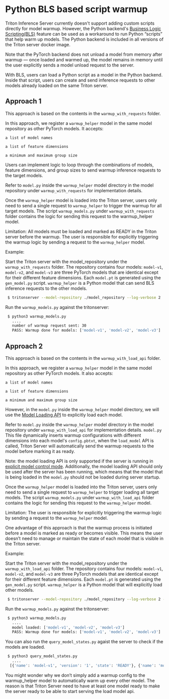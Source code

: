 # Python BLS based script warmup

Triton Inference Server currently doesn't support adding custom scripts directly for model warmup. However, the Python backend's [Business Logic Scripting(BLS)](https://docs.nvidia.com/deeplearning/triton-inference-server/user-guide/docs/python_backend/README.html#business-logic-scripting) feature can be used as a workaround to run Python “scripts” that help warm up models. The Python backend is included in all versions of the Triton server docker image.

Note that the PyTorch backend does not unload a model from memory after warmup — once loaded and warmed up, the model remains in memory until the user explicitly sends a model unload request to the server.

With BLS, users can load a Python script as a model in the Python backend. Inside that script, users can create and send inference requests to other models already loaded on the same Triton server.

## Approach 1

This approach is based on the contents in the `warmup_with_requests` folder. 

In this approach, we register a `warmup_helper` model in the same model repository as other PyTorch models. It accepts:

    a list of model names

    a list of feature dimensions

    a minimum and maximum group size

Users can implement logic to loop through the combinations of models, feature dimensions, and group sizes to send warmup inference requests to the target models.

Refer to `model.py` inside the `warmup_helper` model directory in the model repository under `warmup_with_requests` for implementation details.

Once the `warmup_helper` model is loaded into the Triton server, users only need to send a single request to `warmup_helper` to trigger the warmup for all target models. The script `warmup_models.py` under `warmup_with_requests` folder contains the logic for sending this request to the warmup_helper model.

Limitation:
All models must be loaded and marked as READY in the Triton server before the warmup. The user is responsible for explicitly triggering the warmup logic by sending a request to the `warmup_helper` model.

Example:

Start the Triton server with the model_repository under the `warmup_with_requests` folder. The repository contains four models: `model-v1`, `model-v2`, and `model-v3` are three PyTorch models that are identical except for their different feature dimensions. Each `model.pt` is generated using the `gen_model.py` script.
`warmup_helper` is a Python model that can send BLS inference requests to the other models.

```bash
 $ tritonserver --model-repository ./model_repository --log-verbose 2
```

Run the `warmup_models.py` against the tritonserver:
```bash
 $ python3 warmup_models.py
   ....
   number of warmup request sent: 30
   PASS: Warmup done for models: ['model-v1', 'model-v2', 'model-v3']  
```

## Approach 2

This approach is based on the contents in the `warmup_with_load_api` folder. 

In this approach, we register a `warmup_helper` model in the same model repository as other PyTorch models. It also accepts:

    a list of model names

    a list of feature dimensions

    a minimum and maximum group size

However, in the `model.py` inside the `warmup_helper` model directory, we will use the [Model Loading API](https://docs.nvidia.com/deeplearning/triton-inference-server/user-guide/docs/python_backend/README.html#model-loading-api) to explicitly load each model. 

Refer to `model.py` inside the `warmup_helper` model directory in the model repository under `warmup_with_load_api` for implementation details. `model.py` This file dynamically inserts warmup configurations with different dimensions into each model's `config.pbtxt`, when the `load_model` API is called, Triton Server will automatically send the warmup requests to the model before marking it as ready.

Note: the model loading API is only supported if the server is running in [explicit model control mode](https://docs.nvidia.com/deeplearning/triton-inference-server/user-guide/docs/user_guide/model_management.html#model-control-mode-explicit). Additionally, the model loading API should only be used after the server has been running, which means that the model that is being loaded in the `model.py` should not be loaded during server startup.

Once the `warmup_helper` model is loaded into the Triton server, users only need to send a single request to `warmup_helper` to trigger loading all target models. The script `warmup_models.py` under `warmup_with_load_api` folder contains the logic for sending this request to the `warmup_helper` model.

Limitation:
The user is responsible for explicitly triggering the warmup logic by sending a request to the `warmup_helper` model.

One advantage of this approach is that the warmup process is initiated before a model is marked as ready or becomes visible. This means the user doesn’t need to manage or maintain the state of each model that is visible in the Triton server.

Example:

Start the Triton server with the model_repository under the `warmup_with_load_api` folder. The repository contains four models: `model-v1`, `model-v2`, and `model-v3` are three PyTorch models that are identical except for their different feature dimensions. Each `model.pt` is generated using the `gen_model.py` script.
`warmup_helper` is a Python model that will explicitly load other models.

```bash
 $ tritonserver --model-repository ./model_repository --log-verbose 2 --model-control-mode=explicit --load-model=warmup_helper
```

Run the `warmup_models.py` against the tritonserver:
```bash
 $ python3 warmup_models.py
   ....
   model loaded: ['model-v1', 'model-v2', 'model-v3']
   PASS: Warmup done for models: ['model-v1', 'model-v2', 'model-v3']   
```

You can also run the `query_model_states.py` agaist the server to check if the models are loaded.
```bash
 $ python3 query_model_states.py
   ....
  [{'name': 'model-v1', 'version': '1', 'state': 'READY'}, {'name': 'model-v2', 'version': '1', 'state': 'READY'}, {'name': 'model-v3', 'version': '1', 'state': 'READY'}, {'name': 'warmup_helper', 'version': '1', 'state': 'READY'}] 
```

You might wonder why we don’t simply add a warmup config to the warmup_helper model to automatically warm up every other model. The reason is that Triton Server need to have at least one model ready to make the server ready to be able to start serving the load model api. 
